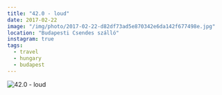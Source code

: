 ```yaml
---
title: "42.0 - loud"
date: 2017-02-22
image: "/img/photo/2017-02-22-d82df73ad5e870342e6da142f677498e.jpg"
location: "Budapesti Csendes szálló"
instagram: true
tags:
  - travel
  - hungary
  - budapest
---
```


![42.0 - loud](/img/photo/2017-02-22-d82df73ad5e870342e6da142f677498e.jpg)
